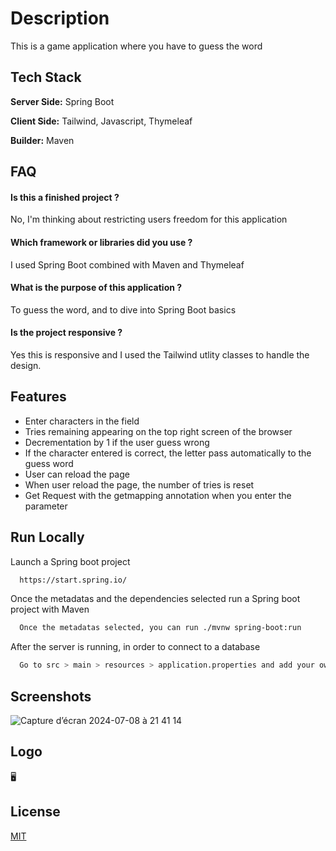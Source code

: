 
# Description

This is a game application where you have to guess the word
## Tech Stack


**Server Side:** Spring Boot

**Client Side:** Tailwind, Javascript, Thymeleaf

**Builder:** Maven






## FAQ

#### Is this a finished project ?

No, I'm thinking about restricting users freedom for this application


#### Which framework or libraries did you use ? 

I used Spring Boot combined with Maven and Thymeleaf


#### What is the purpose of this application ? 

To guess the word, and to dive into Spring Boot basics

#### Is the project responsive ? 

Yes this is responsive and I used the Tailwind utlity classes to handle the design.


## Features


- Enter characters in the field
- Tries remaining appearing on the top right screen of the browser
- Decrementation by 1 if the user guess wrong
- If the character entered is correct, the letter pass automatically to the guess word
- User can reload the page
- When user reload the page, the number of tries is reset
- Get Request with the getmapping annotation when you enter the parameter






## Run Locally




Launch a Spring boot project

```bash
  https://start.spring.io/
```


Once the metadatas and the dependencies selected run a Spring boot project with Maven
```bash
  Once the metadatas selected, you can run ./mvnw spring-boot:run
```


After the server is running, in order to connect to a database
```bash
  Go to src > main > resources > application.properties and add your own properties
```





## Screenshots


![Capture d’écran 2024-07-08 à 21 41 14](https://github.com/alexisr91/Wordguessr/assets/160608635/0db1bd33-2fa4-436a-ab39-d6ed1d55efae)



## Logo 

🖥️
## License

[MIT](https://choosealicense.com/licenses/mit/)

